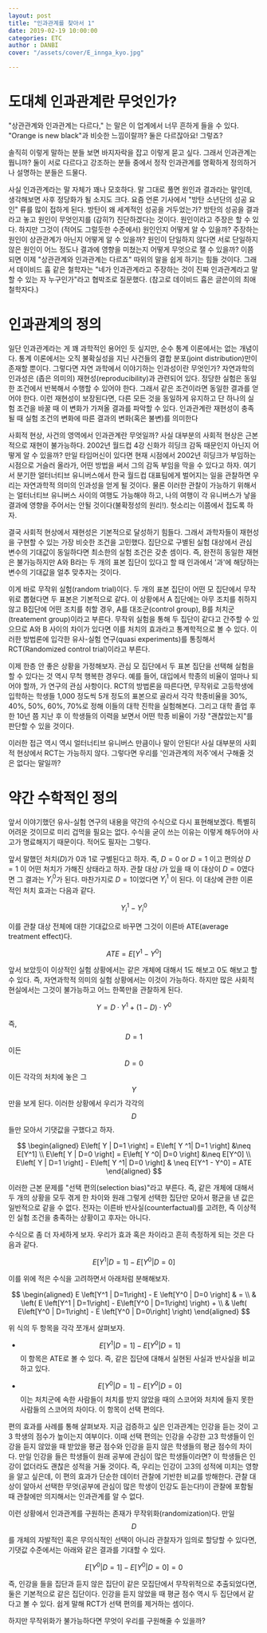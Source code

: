```yaml
---  
layout: post  
title: "인과관계를 찾아서 1"  
date: 2019-02-19 10:00:00  
categories: ETC
author : DANBI  
cover: "/assets/cover/E_innga_kyo.jpg"  

---
```


# 도대체 인과관계란 무엇인가? 

"상관관계와 인과관계는 다르다," 는 말은 이 업계에서 너무 흔하게 들을 수 있다. "Orange is new black"과 비슷한 느낌이랄까? 둘은 다르잖아요! 그렇죠? 

솔직히 이렇게 말하는 분들 보면 바지자락을 잡고 이렇게 묻고 싶다. 그래서 인과관계는 뭡니까? 둘이 서로 다르다고 강조하는 분들 중에서 정작 인과관계를 명확하게 정의하거나 설명하는 분들은 드물다.

사실 인과관계라는 말 자체가 꽤나 모호하다. 말 그대로 풀면 원인과 결과라는 말인데, 생각해보면 사후 정당화가 될 소지도 크다. 요즘 언론 기사에서 "방탄 소년단의 성공 요인" 류를 많이 접하게 된다. 방탄이 왜 세계적인 성공을 거두었는가? 방탄의 성공을 결과라고 놓고 원인이 무엇인지를 (감히?) 진단하겠다는 것이다. 원인이라고 주장은 할 수 있다. 하지만 그것이 (적어도 그럴듯한 수준에서) 원인인지 어떻게 알 수 있을까? 주장하는 원인이 상관관계가 아닌지 어떻게 알 수 있을까? 원인이 단일하지 않다면 서로 단일하지 않은 원인이 어느 정도나 결과에 영향을 미쳤는지 어떻게 무엇으로 잴 수 있을까? 이쯤 되면 이제 "상관관계와 인과관계는 다르죠" 따위의 말을 쉽게 하기는 힘들 것이다. 그래서 데이비드 흄 같은 철학자는 "네가 인과관계라고 주장하는 것이 진짜 인과관계라고 말할 수 있는 자 누구인가"라고 협박조로 질문했다. (참고로 데이비드 흄은 글쓴이의 최애 철학자다.) 

# 인과관계의 정의

일단 인과관계라는 게 꽤 과학적인 용어인 듯 싶지만, 순수 통계 이론에서는 없는 개념이다. 통계 이론에서는 오직 불확실성을 지닌 사건들의 결합 분포(joint distribution)만이 존재할 뿐이다. 그렇다면 자연 과학에서 이야기하는 인과성이란 무엇인가? 자연과학의 인과성은 (좁은 의미의) 재현성(reproducibility)과 관련되어 있다. 정당한 실험은 동일한 조건에서 반복해서 수행할 수 있어야 한다. 그래서 같은 조건이라면 동일한 결과를 얻어야 한다. 이런 재현성이 보장된다면, 다른 모든 것을 동일하게 유지하고 단 하나의 실험 조건을 바꿀 때 이 변화가 가져올 결과를 파악할 수 있다. 인과관계란 재현성이 충족 될 때 실험 조건의 변화에 따른 결과의 변화(혹은 불변)를 의미한다  

사회적 현상, 사건의 영역에서 인과관계란 무엇일까? 사실 대부분의 사회적 현상은 근본적으로 재현이 불가능하다. 2002년 월드컵 4강 신화가 히딩크 감독 때문인지 아닌지 어떻게 알 수 있을까? 만일 타임머신이 있다면 현재 시점에서 2002년 히딩크가 부임하는 시점으로 거슬러 올라가, 어떤 방법을 써서 그의 감독 부임을 막을 수 있다고 하자. 여기서 분기한 얼터너티브 유니버스에서 한국 월드컵 대표팀에게 벌어지는 일을 관찰하면 우리는 자연과학적 의미의 인과성을 얻게 될 것이다.  물론 이러한 관찰이 가능하기 위해서는 얼터너티브 유니버스 사이의 여행도 가능해야 하고, 나의 여행이 각 유니버스가 낳을 결과에 영향을 주어서는 안될 것이다(불확정성의 원리!). 헛소리는 이쯤에서 접도록 하자. 

결국 사회적 현상에서 재현성은 기본적으로 달성하기 힘들다. 그래서 과학자들이 재현성을 구현할 수 있는 가장 비슷한 조건을 고민했다. 집단으로 구별된 실험 대상에서 관심 변수의 기대값이 동일하다면 최소한의 실험 조건은 갖춘 셈이다. 즉, 완전히 동일한 재현은 불가능하지만 A와 B라는 두 개의 표본 집단이 있다고 할 때 인과에서 '과'에 해당하는 변수의 기대값을 얼추 맞추자는 것이다. 

이게 바로 무작위 실험(random trial)이다. 두 개의 표본 집단이 어떤 모 집단에서 무작위로 뽑혔다면 두 표본은 기본적으로 같다. 이 상황에서 A 집단에는 아무 조치를 취하지 않고 B집단에 어떤 조치를 취할 경우, A를 대조군(control group), B를 처치군(treatement group)이라고 부른다. 무작위 실험을 통해 두 집단이 같다고 간주할 수 있으므로 A와 B 사이의 차이가 있다면 이를 처치의 효과라고 통계학적으로 볼 수 있다. 이러한 방법론에 입각한 유사-실험 연구(quasi experiments)를 통칭해서 RCT(Randomized control trial)이라고 부른다. 

이제 한층 안 좋은 상황을 가정해보자. 관심 모 집단에서 두 표본 집단을 선택해 실험을 할 수 있다는 것 역시 무척 행복한 경우다. 예를 들어, 대입에서 학종의 비율이 얼마나 되어야 할까, 가 연구의 관심 사항이다. RCT의 방법론을 따른다면, 무작위로 고등학생에 입학하는 학생들 1,000 정도씩 5개 정도의 표본으로 골라서 각각 학종비율을 30%, 40%, 50%, 60%, 70%로 정해 이들의 대학 진학을 실험해본다. 그리고 대학 졸업 후 한 10년 쯤 지난 후 이 학생들의 이력을 보면서 어떤 학종 비율이 가장 "괜찮았는지"를 판단할 수 있을 것이다. 

이러한 접근 역시 역시 얼터너티브 유니버스 만큼이나 말이 안된다! 사실 대부분의 사회적 현상에서 RCT는 가능하지 않다. 그렇다면 우리를 '인과관계의 저주'에서 구해줄 것은 없다는 말일까? 

# 약간 수학적인 정의 

앞서 이야기했던 유사-실험 연구의 내용을 약간의 수식으로 다시 표현해보겠다. 특별히 어려운 것이므로 미리 겁먹을 필요는 없다. 수식을 굳이 쓰는 이유는 이렇게 해두어야 사고가 명료해지기 때문이다. 적어도 필자는 그렇다. 

앞서 말했던 처치($D$)가 0과 1로 구별된다고 하자. 즉, $D=0$ or $D=1$ 이고 편의상 $D=1$ 이 어떤 처치가 가해진 상태라고 하자. 관찰 대상 $i$가 있을 때 이 대상이 $D=0$였다면  그 결과는 $Y_i^0$가 된다. 마찬가지로 $D=1$이었다면 $Y_i^1$ 이 된다. 이 대상에 관한 이론적인 처치 효과는 다음과 같다. 

$$
Y_i^1 - Y_i^0
$$

이를 관찰 대상 전체에 대한 기대값으로 바꾸면 그것이 이른바 ATE(average treatment effect)다. 

$$
ATE = E \left[ Y^1 - Y^0 \right]
$$

앞서 보았듯이 이상적인 실험 상황에서는 같은 개체에 대해서 1도 해보고 0도 해보고 할 수 있다. 즉, 자연과학적 의미의 실험 상황에서는 이것이 가능하다. 하지만 많은 사회적 현실에서는 그것이 불가능하고 어느 한쪽만을 관찰하게 된다. 

$$
Y = D \cdot Y^1 + (1-D) \cdot Y^0
$$

즉, $$D=1$$이든 $$D=0$$이든 각각의 처치에 놓은 그 $$Y$$만을 보게 된다. 이러한 상황에서 우리가 각각의 $$D$$들만 모아서 기댓값을 구했다고 하자. 

$$
\begin{aligned}
 E\left[ Y | D=1 \right] = E\left[ Y ^1| D=1 \right] &\neq E[Y^1] \\
 E\left[ Y | D=0 \right] = E\left[ Y ^0| D=0 \right] &\neq E[Y^0] \\
 E\left[ Y | D=1 \right] -  E\left[ Y ^1| D=0 \right] & \neq E[Y^1 - Y^0] = ATE
 \end{aligned}
$$

이러한 근본 문제를 "선택 편의(selection bias)"라고 부른다. 즉, 같은 개체에 대해서 두 개의 상황을 모두 겪게 한 차이와 원래 그렇게 선택한 집단만 모아서 평균을 낸 값은 일반적으로 같을 수 없다. 전자는 이른바 반사실(counterfactual)를 고려한, 즉 이상적인 실험 조건을 충족하는 상황이고 후자는 아니다. 

수식으로 좀 더 자세하게 보자. 우리가 효과 혹은 차이라고 흔히 측정하게 되는 것은 다음과 같다. 

$$
E\left[Y^1 | D=1\right] - E\left[Y^0 | D=0\right]
$$

이를 위에 적은 수식을 고려하면서 아래처럼 분해해보자. 

$$
\begin{aligned}
 E \left[Y^1 | D=1\right] - E \left[Y^0 | D=0 \right] & = \\
& \left( E \left[Y^1 | D=1\right]  -  E\left[Y^0 | D=1\right] \right) + \\
& \left( E\left[Y^0 | D=1\right] - E \left[Y^0 | D=0\right] \right) 
 \end{aligned}
$$

위 식의 두 항목을 각각 쪼개서 살펴보자.  

* $$E \left[Y^1 | D=1\right]  -  E\left[Y^0 | D=1\right]$$ 
이 항목은 ATE로 볼 수 있다. 즉, 같은 집단에 대해서 실현된 사실과 반사실을 비교하고 있다.

* $$E\left[Y^0 | D=1\right] - E \left[Y^0 | D=0\right]$$
이는 처치군에 속한 사람들이 처치를 받지 않았을 때의 스코어와 처치에 들지 못한 사람들의 스코어의 차이다. 이 항목이 선택 편의다. 

편의 효과를 사례를 통해 살펴보자. 지금 검증하고 싶은 인과관계는 인강을 듣는 것이 고3 학생의 점수가 높이는지 여부이다. 이때 선택 편의는 인강을 수강한 고3 학생들이 인강을 듣지 않았을 때 받았을 평균 점수와 인강을 듣지 않은 학생들의 평균 점수의 차이다. 만일 인강을 들은 학생들이 원래 공부에 관심이 많은 학생들이라면? 이 학생들은 인강이 없더라도 괜찮은 성적을 거둘 것이다. 즉, 우리는 인강이 고3의 성적에 미치는 영향을 알고 싶은데, 이 편의 효과가 단순한 데이터 관찰에 기반한 비교를 방해한다. 관찰 대상이 알아서 선택한 무엇(공부에 관심이 많은 학생이 인강도 듣는다!)이 관찰에 포함될 때 관찰에만 의지해서는 인과관계를 알 수 없다.  

이런 상황에서 인과관계를 구원하는 존재가 무작위화(randomization)다. 만일 $$D$$를 개체의 자발적인 혹은 무의식적인 선택이 아니라 관찰자가 임의로 할당할 수 있다면, 기댓값 수준에서는 아래와 같은 결과를 기대할 수 있다. 

$$
E\left[Y^0 | D=1\right] - E \left[Y^0 | D=0\right] =0
$$

즉, 인강을 들을 집단과 듣지 않은 집단이 같은 모집단에서 무작위적으로 추출되었다면, 둘은 기본적으로 같은 집단이다. 인강을 듣지 않았을 때 평균 점수 역시 두 집단에서 같다고 볼 수 있다. 쉽게 말해 RCT가 선택 편의를 제거하는 셈이다. 

하지만 무작위화가 불가능하다면 무엇이 우리를 구원해줄 수 있을까?
<!--stackedit_data:
eyJoaXN0b3J5IjpbMTg1NDk4NjAxMiwtNTY1MjI2NjYwLDIzNT
U0ODQzNF19
-->